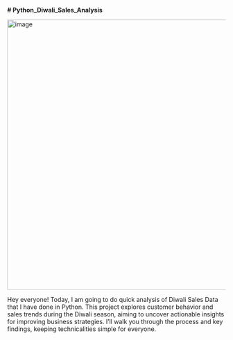 **# Python_Diwali_Sales_Analysis**

<img width="1024" height="624" alt="image" src="https://github.com/user-attachments/assets/997e7695-cdab-4541-a6f9-725fc1dd4036" />

Hey everyone! Today, I am going to do quick analysis of Diwali Sales Data that I have done in Python. This project explores customer behavior and sales trends during the Diwali season, aiming to uncover actionable insights for improving business strategies. I’ll walk you through the process and key findings, keeping technicalities simple for everyone.
